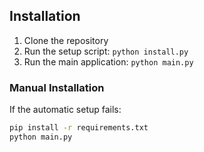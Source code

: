 ## Installation

1. Clone the repository
2. Run the setup script: `python install.py`
3. Run the main application: `python main.py`

### Manual Installation
If the automatic setup fails:
```bash
pip install -r requirements.txt
python main.py